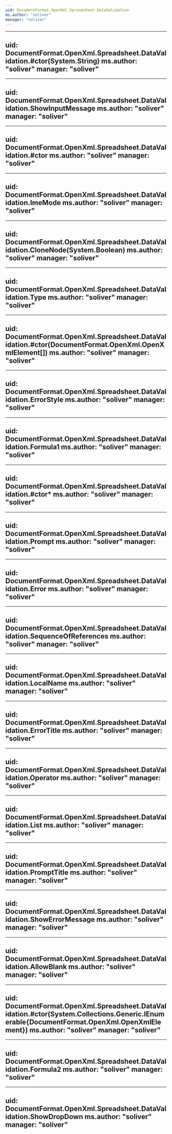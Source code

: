```yaml
---
uid: DocumentFormat.OpenXml.Spreadsheet.DataValidation
ms.author: "soliver"
manager: "soliver"
---
```


---
uid: DocumentFormat.OpenXml.Spreadsheet.DataValidation.#ctor(System.String)
ms.author: "soliver"
manager: "soliver"
---

---
uid: DocumentFormat.OpenXml.Spreadsheet.DataValidation.ShowInputMessage
ms.author: "soliver"
manager: "soliver"
---

---
uid: DocumentFormat.OpenXml.Spreadsheet.DataValidation.#ctor
ms.author: "soliver"
manager: "soliver"
---

---
uid: DocumentFormat.OpenXml.Spreadsheet.DataValidation.ImeMode
ms.author: "soliver"
manager: "soliver"
---

---
uid: DocumentFormat.OpenXml.Spreadsheet.DataValidation.CloneNode(System.Boolean)
ms.author: "soliver"
manager: "soliver"
---

---
uid: DocumentFormat.OpenXml.Spreadsheet.DataValidation.Type
ms.author: "soliver"
manager: "soliver"
---

---
uid: DocumentFormat.OpenXml.Spreadsheet.DataValidation.#ctor(DocumentFormat.OpenXml.OpenXmlElement[])
ms.author: "soliver"
manager: "soliver"
---

---
uid: DocumentFormat.OpenXml.Spreadsheet.DataValidation.ErrorStyle
ms.author: "soliver"
manager: "soliver"
---

---
uid: DocumentFormat.OpenXml.Spreadsheet.DataValidation.Formula1
ms.author: "soliver"
manager: "soliver"
---

---
uid: DocumentFormat.OpenXml.Spreadsheet.DataValidation.#ctor*
ms.author: "soliver"
manager: "soliver"
---

---
uid: DocumentFormat.OpenXml.Spreadsheet.DataValidation.Prompt
ms.author: "soliver"
manager: "soliver"
---

---
uid: DocumentFormat.OpenXml.Spreadsheet.DataValidation.Error
ms.author: "soliver"
manager: "soliver"
---

---
uid: DocumentFormat.OpenXml.Spreadsheet.DataValidation.SequenceOfReferences
ms.author: "soliver"
manager: "soliver"
---

---
uid: DocumentFormat.OpenXml.Spreadsheet.DataValidation.LocalName
ms.author: "soliver"
manager: "soliver"
---

---
uid: DocumentFormat.OpenXml.Spreadsheet.DataValidation.ErrorTitle
ms.author: "soliver"
manager: "soliver"
---

---
uid: DocumentFormat.OpenXml.Spreadsheet.DataValidation.Operator
ms.author: "soliver"
manager: "soliver"
---

---
uid: DocumentFormat.OpenXml.Spreadsheet.DataValidation.List
ms.author: "soliver"
manager: "soliver"
---

---
uid: DocumentFormat.OpenXml.Spreadsheet.DataValidation.PromptTitle
ms.author: "soliver"
manager: "soliver"
---

---
uid: DocumentFormat.OpenXml.Spreadsheet.DataValidation.ShowErrorMessage
ms.author: "soliver"
manager: "soliver"
---

---
uid: DocumentFormat.OpenXml.Spreadsheet.DataValidation.AllowBlank
ms.author: "soliver"
manager: "soliver"
---

---
uid: DocumentFormat.OpenXml.Spreadsheet.DataValidation.#ctor(System.Collections.Generic.IEnumerable{DocumentFormat.OpenXml.OpenXmlElement})
ms.author: "soliver"
manager: "soliver"
---

---
uid: DocumentFormat.OpenXml.Spreadsheet.DataValidation.Formula2
ms.author: "soliver"
manager: "soliver"
---

---
uid: DocumentFormat.OpenXml.Spreadsheet.DataValidation.ShowDropDown
ms.author: "soliver"
manager: "soliver"
---
